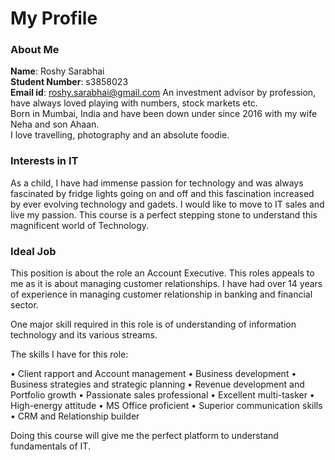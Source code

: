 # My Profile

### About Me

**Name**: Roshy Sarabhai  
**Student Number**: s3858023  
**Email id**: roshy.sarabhai@gmail.com
An investment advisor by profession, have always loved playing with numbers, stock markets etc.  
Born in Mumbai, India and have been down under since 2016 with my wife Neha and son Ahaan.  
I love travelling, photography and an absolute foodie.  


### Interests in IT

As a child, I have had immense passion for technology and was always fascinated by fridge lights going on and off and this fascination increased by ever evolving technology and gadets. I would like to move to IT sales and live my passion. This course is a perfect stepping stone to understand this magnificent world of Technology.


### Ideal Job

This position is about the role an Account Executive. This roles appeals to me as it is about managing customer relationships. I have had over 14 years of experience in managing customer relationship in banking and financial sector.

One major skill required in this role is of understanding of information technology and its various streams.

The skills I have for this role:

•	Client rapport and Account management
•	Business development
•	Business strategies and strategic planning
•	Revenue development and Portfolio growth
•	Passionate sales professional	•	Excellent multi-tasker
•	High-energy attitude
•	MS Office proficient
•	Superior communication skills
•	CRM and Relationship builder


Doing this course will give me the perfect platform to understand fundamentals of IT. 



